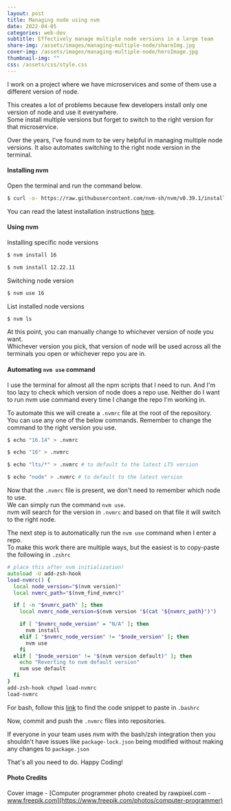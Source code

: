 ```yaml
---
layout: post
title: Managing node using nvm
date: 2022-04-05
categories: web-dev
subtitle: Effectively manage multiple node versions in a large team
share-img: /assets/images/managing-multiple-node/shareImg.jpg
cover-img: /assets/images/managing-multiple-node/heroImage.jpg
thumbnail-img: ""
css: /assets/css/style.css
---
```


I work on a project where we have microservices and some of them use a different version of node.

This creates a lot of problems because few developers install only one version of node and use it everywhere.  
Some install multiple versions but forget to switch to the right version for that microservice.

Over the years, I've found nvm to be very helpful in managing multiple node versions. 
It also automates switching to the right node version in the terminal.

#### Installing nvm
Open the terminal and run the command below.
```zsh
$ curl -o- https://raw.githubusercontent.com/nvm-sh/nvm/v0.39.1/install.sh | bash
```
You can read the latest installation instructions [here](https://github.com/nvm-sh/nvm).

#### Using nvm

Installing specific node versions
```zsh
$ nvm install 16

$ nvm install 12.22.11
```

Switching node version
```zsh
$ nvm use 16
```
List installed node versions
```zsh
$ nvm ls
```
At this point, you can manually change to whichever version of node you want.  
Whichever version you pick, that version of node will be used across all the terminals you open or whichever repo you are in.

#### Automating `nvm use` command
I use the terminal for almost all the npm scripts that I need to run.
And I'm too lazy to check which version of node does a repo use.
Neither do I want to run nvm use command every time I change the repo I'm working in.

To automate this we will create a `.nvmrc` file at the root of the repository.
You can use any one of the below commands. Remember to change the command to the right version you use.
```zsh
$ echo "16.14" > .nvmrc

$ echo "16" > .nvmrc

$ echo "lts/*" > .nvmrc # to default to the latest LTS version

$ echo "node" > .nvmrc # to default to the latest version
```
Now that the `.nvmrc` file is present, we don't need to remember which node to use.  
We can simply run the command `nvm use`.  
nvm will search for the version in `.nvmrc` and based on that file it will switch to the right node.

The next step is to automatically run the `nvm use` command when I enter a repo.  
To make this work there are multiple ways, but the easiest is to copy-paste the following in `.zshrc`

```zsh
# place this after nvm initialization!
autoload -U add-zsh-hook
load-nvmrc() {
  local node_version="$(nvm version)"
  local nvmrc_path="$(nvm_find_nvmrc)"

  if [ -n "$nvmrc_path" ]; then
    local nvmrc_node_version=$(nvm version "$(cat "${nvmrc_path}")")

    if [ "$nvmrc_node_version" = "N/A" ]; then
      nvm install
    elif [ "$nvmrc_node_version" != "$node_version" ]; then
      nvm use
    fi
  elif [ "$node_version" != "$(nvm version default)" ]; then
    echo "Reverting to nvm default version"
    nvm use default
  fi
}
add-zsh-hook chpwd load-nvmrc
load-nvmrc
```
For bash, follow this [link](https://github.com/nvm-sh/nvm#bash) to find the code snippet to paste in `.bashrc`

Now, commit and push the `.nvmrc` files into repositories.

If everyone in your team uses nvm with the bash/zsh integration then you shouldn't have issues 
like `package-lock.json` being modified without making any changes to `package.json`

That's all you need to do. Happy Coding!

#### Photo Credits
Cover image - [Computer programmer photo created by rawpixel.com - www.freepik.com](https://www.freepik.com/photos/computer-programmer)
